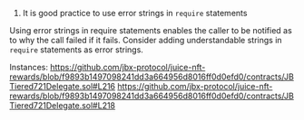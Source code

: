 1. It is good practice to use error strings in `require` statements

Using error strings in require statements enables the caller to be notified as to why the call failed if it fails. Consider adding understandable strings in `require` statements as error strings.

Instances: 
https://github.com/jbx-protocol/juice-nft-rewards/blob/f9893b1497098241dd3a664956d8016ff0d0efd0/contracts/JBTiered721Delegate.sol#L216
https://github.com/jbx-protocol/juice-nft-rewards/blob/f9893b1497098241dd3a664956d8016ff0d0efd0/contracts/JBTiered721Delegate.sol#L218 